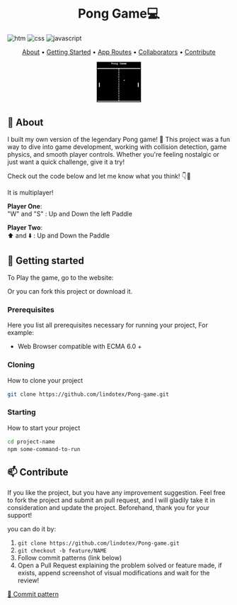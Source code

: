 [JAVASCRIPT__BADGE]: https://img.shields.io/badge/Javascript-000?style=for-the-badge&logo=javascript

[HTML_BADGE]: https://img.shields.io/badge/HTML5-E34F26?style=for-the-badge&logo=html5&logoColor=white

[CSS_BADGE]: https://img.shields.io/badge/CSS3-1572B6?style=for-the-badge&logo=css3&logoColor=white

<h1 align="center" style="font-weight: bold;">Pong Game💻</h1>

![htm][HTML_BADGE]
![css][CSS_BADGE]
![javascript][JAVASCRIPT__BADGE]

<p align="center">
 <a href="#about">About</a> • 
 <a href="#started">Getting Started</a> • 
  <a href="#started">App Routes</a> • 
  <a href="#colab">Collaborators</a> •
 <a href="#contribute">Contribute</a>
</p>

<p align="center">
    <img src="./assets/pong.jpg" alt="Image Example" width="100px">
</p>

<h2 id="started">📌 About</h2>

I built my own version of the legendary Pong game! 🏓 This project was a fun way to dive into game development, working with collision detection, game physics, and smooth player controls. Whether you're feeling nostalgic or just want a quick challenge, give it a try!

Check out the code below and let me know what you think! 👇🔽

It is multiplayer!

**Player One**: </br>
"W" and "S" : Up and Down the left Paddle

**Player Two**: </br>
⬆️ and ⬇️ : Up and Down the Paddle

<h2 id="started">🚀 Getting started</h2>

To Play the game, go to the website:


Or you can fork this project or download it.

<h3>Prerequisites</h3>

Here you list all prerequisites necessary for running your project, For example:

 - Web Browser compatible with ECMA 6.0 +

<h3>Cloning</h3>

How to clone your project

```bash
git clone https://github.com/lindotex/Pong-game.git
```

<h3>Starting</h3>

How to start your project

```bash
cd project-name
npm some-command-to-run
```

<h2 id="contribute">📫 Contribute</h2>

If you like the project, but you have any improvement suggestion. Feel free to fork the project and submit an pull request, and I will gladily take it in consideration and update the project.
Beforehand, thank you for your support!

you can do it by:

1. `git clone https://github.com/lindotex/Pong-game.git`
2. `git checkout -b feature/NAME`
3. Follow commit patterns (link below)
4. Open a Pull Request explaining the problem solved or feature made, if exists, append screenshot of visual modifications and wait for the review!

[💾 Commit pattern](https://gist.github.com/joshbuchea/6f47e86d2510bce28f8e7f42ae84c716)